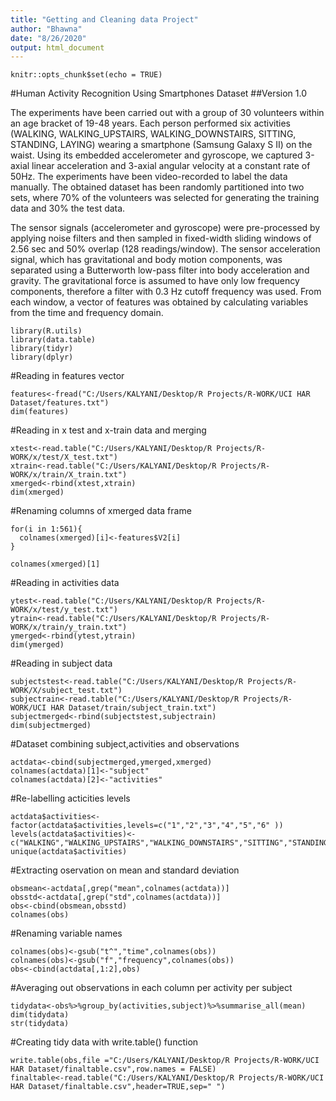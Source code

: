 ```yaml
---
title: "Getting and Cleaning data Project"
author: "Bhawna"
date: "8/26/2020"
output: html_document
---
```


```{r setup, include=FALSE}
knitr::opts_chunk$set(echo = TRUE)
```

#Human Activity Recognition Using Smartphones Dataset
##Version 1.0

The experiments have been carried out with a group of 30 volunteers within an age bracket of 19-48 years. Each person performed six activities (WALKING, WALKING_UPSTAIRS, WALKING_DOWNSTAIRS, SITTING, STANDING, LAYING) wearing a smartphone (Samsung Galaxy S II) on the waist. Using its embedded accelerometer and gyroscope, we captured 3-axial linear acceleration and 3-axial angular velocity at a constant rate of 50Hz. The experiments have been video-recorded to label the data manually. The obtained dataset has been randomly partitioned into two sets, where 70% of the volunteers was selected for generating the training data and 30% the test data. 

The sensor signals (accelerometer and gyroscope) were pre-processed by applying noise filters and then sampled in fixed-width sliding windows of 2.56 sec and 50% overlap (128 readings/window). The sensor acceleration signal, which has gravitational and body motion components, was separated using a Butterworth low-pass filter into body acceleration and gravity. The gravitational force is assumed to have only low frequency components, therefore a filter with 0.3 Hz cutoff frequency was used. From each window, a vector of features was obtained by calculating variables from the time and frequency domain.

```{r}
library(R.utils)
library(data.table)
library(tidyr)
library(dplyr)
```

#Reading in features vector
```{r}
features<-fread("C:/Users/KALYANI/Desktop/R Projects/R-WORK/UCI HAR Dataset/features.txt")
dim(features)
```

#Reading in x test and x-train data and merging
```{r}
xtest<-read.table("C:/Users/KALYANI/Desktop/R Projects/R-WORK/x/test/X_test.txt")
xtrain<-read.table("C:/Users/KALYANI/Desktop/R Projects/R-WORK/x/train/X_train.txt")
xmerged<-rbind(xtest,xtrain)
dim(xmerged)
```

#Renaming columns of xmerged data frame
```{r}
for(i in 1:561){
  colnames(xmerged)[i]<-features$V2[i] 
}

colnames(xmerged)[1]
```

#Reading in activities data 
```{r}
ytest<-read.table("C:/Users/KALYANI/Desktop/R Projects/R-WORK/x/test/y_test.txt")
ytrain<-read.table("C:/Users/KALYANI/Desktop/R Projects/R-WORK/x/train/y_train.txt")
ymerged<-rbind(ytest,ytrain)
dim(ymerged)
```

#Reading in subject data
```{r}
subjectstest<-read.table("C:/Users/KALYANI/Desktop/R Projects/R-WORK/X/subject_test.txt")
subjectrain<-read.table("C:/Users/KALYANI/Desktop/R Projects/R-WORK/UCI HAR Dataset/train/subject_train.txt")
subjectmerged<-rbind(subjectstest,subjectrain)
dim(subjectmerged)
```

#Dataset combining subject,activities and observations
```{r}
actdata<-cbind(subjectmerged,ymerged,xmerged)
colnames(actdata)[1]<-"subject"
colnames(actdata)[2]<-"activities"
```

#Re-labelling acticities levels
```{r}
actdata$activities<-factor(actdata$activities,levels=c("1","2","3","4","5","6" ))
levels(actdata$activities)<-c("WALKING","WALKING_UPSTAIRS","WALKING_DOWNSTAIRS","SITTING","STANDING","LAYING")
unique(actdata$activities)
```

#Extracting oservation on mean and standard deviation
```{r}
obsmean<-actdata[,grep("mean",colnames(actdata))]
obsstd<-actdata[,grep("std",colnames(actdata))]
obs<-cbind(obsmean,obsstd)
colnames(obs)
```

#Renaming variable names
```{r}
colnames(obs)<-gsub("t^","time",colnames(obs))
colnames(obs)<-gsub("f","frequency",colnames(obs))
obs<-cbind(actdata[,1:2],obs)
```



#Averaging out observations in each column per activity per subject
```{r}
tidydata<-obs%>%group_by(activities,subject)%>%summarise_all(mean)
dim(tidydata)
str(tidydata)
```

#Creating tidy data with write.table() function
```{r}
write.table(obs,file ="C:/Users/KALYANI/Desktop/R Projects/R-WORK/UCI HAR Dataset/finaltable.csv",row.names = FALSE)
finaltable<-read.table("C:/Users/KALYANI/Desktop/R Projects/R-WORK/UCI HAR Dataset/finaltable.csv",header=TRUE,sep=" ")
```
